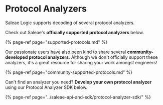 # Protocol Analyzers

Saleae Logic supports decoding of several protocol analyzers. 

Check out Saleae's **officially supported protocol analyzers** below.

{% page-ref page="supported-protocols.md" %}

Our passionate users have also been kind to share several **community-developed protocol analyzers**. Although we don't officially support these analyzers, it's a great resource for sharing your work amongst engineers!

{% page-ref page="community-supported-protocols.md" %}

Can't find an analyzer you need? **Develop your own protocol analyzer** using our Protocol Analyzer SDK below.

{% page-ref page="../saleae-api-and-sdk/protocol-analyzer-sdk/" %}











